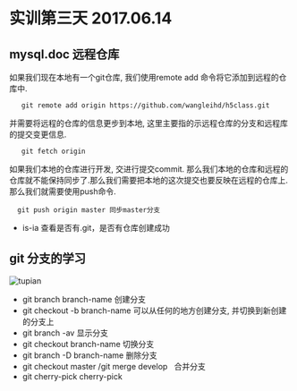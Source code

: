 # 实训第三天 2017.06.14
## mysql.doc 远程仓库
 如果我们现在本地有一个git仓库, 我们使用remote add 命令将它添加到远程的仓库中.
 ```~
    git remote add origin https://github.com/wangleihd/h5class.git
 ```
 并需要将远程的仓库的信息更步到本地, 这里主要指的示远程仓库的分支和远程库的提交变更信息.
```~
   git fetch origin 
```
 如果我们本地的仓库进行开发, 交进行提交commit. 那么我们本地的仓库和远程的仓库就不能保持同步了.那么我们需要把本地的这次提交也要反映在远程的仓库上. 那么我们就需要使用push命令.
 ```~
   git push origin master 同步master分支
```
* is-ia 查看是否有.git，是否有仓库创建成功

## git 分支的学习
![tupian](https://nts.newbieol.com/static/k6/02.git-github-markdown/class-003/images/workflow.png)
* git branch branch-name 创建分支
* git checkout -b branch-name 可以从任何的地方创建分支, 并切换到新创建的分支上
* git branch -av 显示分支
* git checkout branch-name 切换分支
* git branch -D branch-name 删除分支
* git checkout master /git merge develop   合并分支
* git cherry-pick <commit-id> cherry-pick

